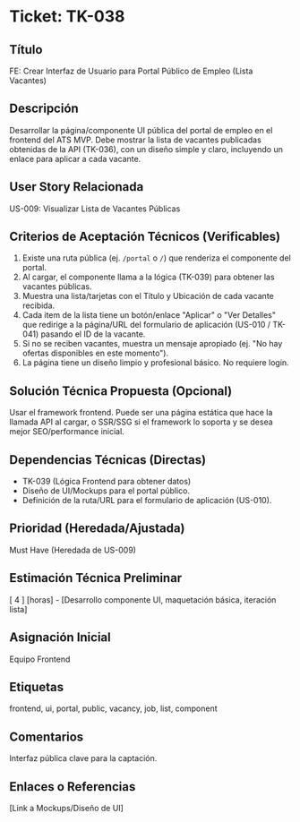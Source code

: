 # Ticket: TK-038

## Título
FE: Crear Interfaz de Usuario para Portal Público de Empleo (Lista Vacantes)

## Descripción
Desarrollar la página/componente UI pública del portal de empleo en el frontend del ATS MVP. Debe mostrar la lista de vacantes publicadas obtenidas de la API (TK-036), con un diseño simple y claro, incluyendo un enlace para aplicar a cada vacante.

## User Story Relacionada
US-009: Visualizar Lista de Vacantes Públicas

## Criterios de Aceptación Técnicos (Verificables)
1.  Existe una ruta pública (ej. `/portal` o `/`) que renderiza el componente del portal.
2.  Al cargar, el componente llama a la lógica (TK-039) para obtener las vacantes públicas.
3.  Muestra una lista/tarjetas con el Título y Ubicación de cada vacante recibida.
4.  Cada item de la lista tiene un botón/enlace "Aplicar" o "Ver Detalles" que redirige a la página/URL del formulario de aplicación (US-010 / TK-041) pasando el ID de la vacante.
5.  Si no se reciben vacantes, muestra un mensaje apropiado (ej. "No hay ofertas disponibles en este momento").
6.  La página tiene un diseño limpio y profesional básico. No requiere login.

## Solución Técnica Propuesta (Opcional)
Usar el framework frontend. Puede ser una página estática que hace la llamada API al cargar, o SSR/SSG si el framework lo soporta y se desea mejor SEO/performance inicial.

## Dependencias Técnicas (Directas)
* TK-039 (Lógica Frontend para obtener datos)
* Diseño de UI/Mockups para el portal público.
* Definición de la ruta/URL para el formulario de aplicación (US-010).

## Prioridad (Heredada/Ajustada)
Must Have (Heredada de US-009)

## Estimación Técnica Preliminar
[ 4 ] [horas] - [Desarrollo componente UI, maquetación básica, iteración lista]

## Asignación Inicial
Equipo Frontend

## Etiquetas
frontend, ui, portal, public, vacancy, job, list, component

## Comentarios
Interfaz pública clave para la captación.

## Enlaces o Referencias
[Link a Mockups/Diseño de UI]